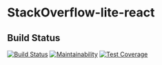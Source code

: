 # StackOverflow-lite-react

## Build Status
[![Build Status](https://travis-ci.org/emukungu/StackOverflow-lite-react.svg?branch=develop)](https://travis-ci.org/emukungu/StackOverflow-lite-react) [![Maintainability](https://api.codeclimate.com/v1/badges/d6fc139d15ecabb8ff36/maintainability)](https://codeclimate.com/github/emukungu/StackOverflow-lite-react/maintainability) [![Test Coverage](https://api.codeclimate.com/v1/badges/d6fc139d15ecabb8ff36/test_coverage)](https://codeclimate.com/github/emukungu/StackOverflow-lite-react/test_coverage)
